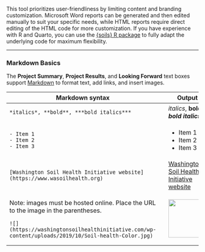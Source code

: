 

This tool prioritizes user-friendliness by limiting content and branding
customization. Microsoft Word reports can be generated and then edited
manually to suit your specific needs, while HTML reports require direct
editing of the HTML code for more customization. If you have experience
with R and Quarto, you can use the
<a href="https://github.com/WA-Department-of-Agriculture/soils/"
target="_blank">{soils} R package</a> to fully adapt the underlying code
for maximum flexibility.

------------------------------------------------------------------------

### Markdown Basics

The **Project Summary**, **Project Results**, and **Looking Forward**
text boxes support <a href="https://www.markdownguide.org/basic-syntax/"
target="_blank">Markdown</a> to format text, add links, and insert
images.

<table style="width:100%;">
<colgroup>
<col style="width: 44%" />
<col style="width: 5%" />
<col style="width: 49%" />
</colgroup>
<thead>
<tr>
<th>Markdown syntax</th>
<th></th>
<th>Output</th>
</tr>
</thead>
<tbody>
<tr>
<td><div class="sourceCode" id="cb1"><pre
class="sourceCode markdown"><code class="sourceCode markdown"><span id="cb1-1"><a href="#cb1-1" aria-hidden="true" tabindex="-1"></a>*italics*, **bold**, ***bold italics***</span></code></pre></div></td>
<td></td>
<td><em>italics</em>, <strong>bold</strong>, <strong><em>bold
italics</em></strong></td>
</tr>
<tr>
<td><div class="sourceCode" id="cb2"><pre
class="sourceCode markdown"><code class="sourceCode markdown"><span id="cb2-1"><a href="#cb2-1" aria-hidden="true" tabindex="-1"></a><span class="ss">- </span>Item 1</span>
<span id="cb2-2"><a href="#cb2-2" aria-hidden="true" tabindex="-1"></a><span class="ss">- </span>Item 2</span>
<span id="cb2-3"><a href="#cb2-3" aria-hidden="true" tabindex="-1"></a><span class="ss">- </span>Item 3</span></code></pre></div></td>
<td></td>
<td><ul>
<li>Item 1</li>
<li>Item 2</li>
<li>Item 3</li>
</ul></td>
</tr>
<tr>
<td><div class="sourceCode" id="cb3"><pre
class="sourceCode markdown"><code class="sourceCode markdown"><span id="cb3-1"><a href="#cb3-1" aria-hidden="true" tabindex="-1"></a><span class="co">[</span><span class="ot">Washington Soil Health Initiative website</span><span class="co">](https://www.wasoilhealth.org)</span></span></code></pre></div></td>
<td></td>
<td><a href="https://www.wasoilhealth.org" target="_blank">Washington
Soil Health Initiative website</a></td>
</tr>
<tr>
<td><p>Note: images must be hosted online. Place the URL to the image in
the parentheses.</p>
<div class="sourceCode" id="cb4"><pre
class="sourceCode markdown"><code class="sourceCode markdown"><span id="cb4-1"><a href="#cb4-1" aria-hidden="true" tabindex="-1"></a><span class="al">![](https://washingtonsoilhealthinitiative.com/wp-content/uploads/2019/10/Soil-health-Color.jpg)</span></span></code></pre></div></td>
<td></td>
<td><img
src="https://washingtonsoilhealthinitiative.com/wp-content/uploads/2019/10/Soil-health-Color.jpg"
width="100" /></td>
</tr>
</tbody>
</table>
